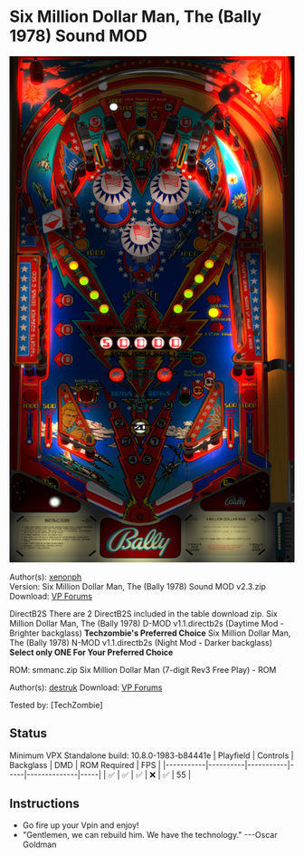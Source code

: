 # Six Million Dollar Man, The (Bally 1978) Sound MOD

![Table Preview](../../images/vpx-million-dollar-man--the--bally-1978-previeww.png)

Author(s): [xenonph](https://www.vpforums.org/index.php?showuser=14100)  
Version:  Six Million Dollar Man, The (Bally 1978) Sound MOD v2.3.zip
Download:  [VP Forums](https://www.vpforums.org/index.php?app=downloads&showfile=12557)

DirectB2S
There are 2 DirectB2S included in the table download zip.
Six Million Dollar Man, The (Bally 1978) D-MOD v1.1.directb2s (Daytime Mod - Brighter backglass) **Techzombie's Preferred Choice**
Six Million Dollar Man, The (Bally 1978) N-MOD v1.1.directb2s (Night Mod - Darker backglass)
**Select only ONE For Your Preferred Choice**

ROM: smmanc.zip
Six Million Dollar Man (7-digit Rev3 Free Play) - ROM

Author(s): [destruk](https://www.vpforums.org/index.php?showuser=5)
Download:  [VP Forums](https://www.vpforums.org/index.php?app=downloads&showfile=5467)

Tested by:
[TechZombie]

## Status 

Minimum VPX Standalone build: 10.8.0-1983-b84441e
| Playfield | Controls | Backglass | DMD | ROM Required | FPS | 
|-----------|----------|-----------|-----|--------------|-----|
| :white_check_mark: | :white_check_mark: | :white_check_mark: | :x: | :white_check_mark: | 55 |

## Instructions

- Go fire up your Vpin and enjoy!
- "Gentlemen, we can rebuild him. We have the technology." ---Oscar Goldman
